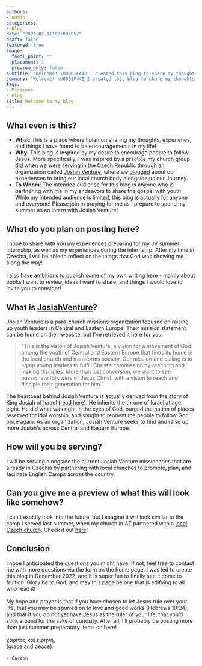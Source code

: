 ```yaml
---
authors:
- admin
categories:
- Blog
date: "2023-02-11T00:00:05Z"
draft: false
featured: true
image:
  focal_point: ""
  placement: 1
  preview_only: false
subtitle: "Welcome! \U0001F44B I created this blog to share my thoughts, encouragements, and experiences of my life with God with you!"
summary: "Welcome! \U0001F44B I created this blog to share my thoughts, encouragements, and experiences of my life with God with you!"
tags:
- Missions
- Blog
title: Welcome to my blog!
---
```


## What even is this?
- **What**: This is a place where I plan on sharing my thoughts, experienes, and things I have found to be encouragements in my life!
- **Why**: This blog is inspired by my desire to encourage people to follow Jesus. More specifically, I was inspired by a practice my church group did when we were serving in the Czech Republic through an organization called [Josiah Venture](https://www.josiahventure.com), where we [blogged](https://fbcaz.com/all-good/) about our experiences to bring our local church body alongside us our Journey.
- **To Whom**: The intended audience for this blog is anyone who is partnering with me in my endeavors to share the gospel with youth. While my intended audience is limited, this blog is actually for anyone and everyone! Please join in praying for me as I prepare to spend my summer as an intern with Josiah Venture!

## What do you plan on posting here?
I hope to share with you my experiences preparing for my JV summer internship, as well as my experiences during the internship. After my time in Czechía, I will be able to reflect on the things that God was showing me along the way!\
\
I also have ambitions to publish some of my own writing here - mainly about books I want to review, ideas I want to share, and things I would love to invite you to consider!

## What is [JosiahVenture](https://www.josiahventure.com)?
Josiah Venture is a para-church missions organization focused on raising up youth leaders in Central and Eastern Europe. Their mission statement can be found on their website, but I've retrieved it here for you:

><div align="left">"This is the vision of Josiah Venture, a vision for a movement of God among the youth of Central and Eastern Europe that finds its home in the local church and transforms society. Our mission and calling is to equip young leaders to fulfill Christ’s commission by reaching and making disciples. More than just conversion, we want to see passionate followers of Jesus Christ, with a vision to reach and disciple their generation for him."</div>

The heartbeat behind Josiah Venture is actually derived from the story of King Josiah of Israel ([read here](https://www.bible.com/bible/59/2CH.34.ESV)). He inherits the throne of Israel at age eight. He did what was right in the eyes of God, purged the nation of places reserved for idol worship, and sought to reorient the people to follow God once again. As an organization, Josiah Venture seeks to find and raise up more Josiah's across Central and Eastern Europe.

## How will you be serving?
I will be serving alongside the current Josiah Venture missionaries that are already in Czechía by partnering with local churches to promote, plan, and facilitate English Camps across the country.

## Can you give me a preview of what this will look like somehow?
I can't exactly look into the future, but I imagine it will look similar to the camp I served last summer, when my church in AZ partnered with a [local Czech church](https://www.cbtesin.cz/en/). Check it out [here](https://youtu.be/h3TBU2FuNTE)!

## Conclusion
I hope I anticipated the questions you might have. If not, feel free to contact me with more questions via the form on the home page. I was led to create this blog in December 2022, and it is super fun to finally see it come to fruition. Glory be to God, and may this page be one that is edifying to all who read it!\
\
My hope and prayer is that if you have chosen to let Jesus rule over your life, that you may be spurred on to love and good works (Hebrews 10:24), and that if you do not yet have Jesus as the ruler of your life, that you’d stick around for the sake of curiosity. After all, I’ll probably be posting more than just summer preparatory items on here! \
\
χάριτος καἰ εἰρήνη,\
(grace and peace)\
\
`- Carson`